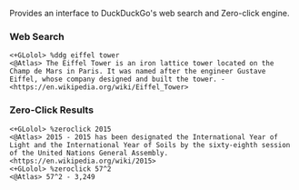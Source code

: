 Provides an interface to DuckDuckGo's web search and Zero-click engine.

### Web Search

```
<+GLolol> %ddg eiffel tower
<@Atlas> The Eiffel Tower is an iron lattice tower located on the Champ de Mars in Paris. It was named after the engineer Gustave Eiffel, whose company designed and built the tower. - <https://en.wikipedia.org/wiki/Eiffel_Tower>
```

### Zero-Click Results

```
<+GLolol> %zeroclick 2015
<@Atlas> 2015 - 2015 has been designated the International Year of Light and the International Year of Soils by the sixty-eighth session of the United Nations General Assembly. <https://en.wikipedia.org/wiki/2015>
<+GLolol> %zeroclick 57^2
<@Atlas> 57^2 - 3,249
```
